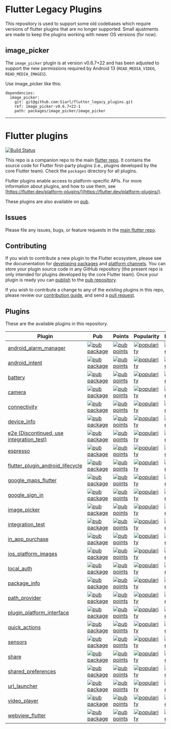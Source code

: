 # Flutter Legacy Plugins

This repository is used to support some old codebases which require versions of flutter plugins that are no longer supported. Small ajustments are made to keep the plugins working with newer OS versions (for now).

## image_picker

The `image_picker` plugin is at version v0.6.7+22 and has been adjusted to support the new permissions required by Android 13 (`READ_MEDIA_VIDEO`, `READ_MEDIA_IMAGES`). 

Use image_picker like this:
```
dependencies:
  image_picker:
    git: git@github.com:Siarl/flutter_legacy_plugins.git
    ref: image_picker-v0.6.7+22-1
    path: packages/image_picker/image_picker
```

---

# Flutter plugins

[![Build Status](https://api.cirrus-ci.com/github/flutter/plugins.svg)](https://cirrus-ci.com/github/flutter/plugins/master)

This repo is a companion repo to the main [flutter
repo](https://github.com/flutter/flutter). It contains the source code for
Flutter first-party plugins (i.e., plugins developed by the core Flutter team).
Check the `packages` directory for all plugins.

Flutter plugins enable access to platform-specific APIs. For more information
about plugins, and how to use them, see
[https://flutter.dev/platform-plugins/](https://flutter.dev/platform-plugins/).

These plugins are also available on
[pub](https://pub.dev/flutter/packages).

## Issues

Please file any issues, bugs, or feature requests in the [main flutter
repo](https://github.com/flutter/flutter/issues/new).

## Contributing

If you wish to contribute a new plugin to the Flutter ecosystem, please
see the documentation for [developing packages](https://flutter.dev/developing-packages/) and
[platform channels](https://flutter.dev/platform-channels/). You can store
your plugin source code in any GitHub repository (the present repo is only
intended for plugins developed by the core Flutter team). Once your plugin
is ready you can [publish](https://flutter.dev/developing-packages/#publish)
to the [pub repository](https://pub.dev/).

If you wish to contribute a change to any of the existing plugins in this repo,
please review our [contribution guide](https://github.com/flutter/plugins/blob/master/CONTRIBUTING.md),
and send a [pull request](https://github.com/flutter/plugins/pulls).

## Plugins
These are the available plugins in this repository.

| Plugin | Pub | Points | Popularity | Likes |
|--------|-----|--------|------------|-------|
| [android_alarm_manager](./packages/android_alarm_manager/) | [![pub package](https://img.shields.io/pub/v/android_alarm_manager.svg)](https://pub.dev/packages/android_alarm_manager) | [![pub points](https://badges.bar/android_alarm_manager/pub%20points)](https://pub.dev/packages/android_alarm_manager/score) |  [![popularity](https://badges.bar/android_alarm_manager/popularity)](https://pub.dev/packages/android_alarm_manager/score) | [![likes](https://badges.bar/android_alarm_manager/likes)](https://pub.dev/packages/android_alarm_manager/score) |
| [android_intent](./packages/android_intent/) | [![pub package](https://img.shields.io/pub/v/android_intent.svg)](https://pub.dev/packages/android_intent) | [![pub points](https://badges.bar/android_intent/pub%20points)](https://pub.dev/packages/android_intent/score) | [![popularity](https://badges.bar/android_intent/popularity)](https://pub.dev/packages/android_intent/score) | [![likes](https://badges.bar/android_intent/likes)](https://pub.dev/packages/android_intent/score) |
| [battery](./packages/battery/) | [![pub package](https://img.shields.io/pub/v/battery.svg)](https://pub.dev/packages/battery) | [![pub points](https://badges.bar/battery/pub%20points)](https://pub.dev/packages/battery/score) | [![popularity](https://badges.bar/battery/popularity)](https://pub.dev/packages/battery/score) | [![likes](https://badges.bar/battery/likes)](https://pub.dev/packages/battery/score) |
| [camera](./packages/camera/) | [![pub package](https://img.shields.io/pub/v/camera.svg)](https://pub.dev/packages/camera) | [![pub points](https://badges.bar/camera/pub%20points)](https://pub.dev/packages/camera/score) | [![popularity](https://badges.bar/camera/popularity)](https://pub.dev/packages/camera/score) | [![likes](https://badges.bar/camera/likes)](https://pub.dev/packages/camera/score) |
| [connectivity](./packages/connectivity/) | [![pub package](https://img.shields.io/pub/v/connectivity.svg)](https://pub.dev/packages/connectivity) | [![pub points](https://badges.bar/connectivity/pub%20points)](https://pub.dev/packages/connectivity/score) | [![popularity](https://badges.bar/connectivity/popularity)](https://pub.dev/packages/connectivity/score) | [![likes](https://badges.bar/connectivity/likes)](https://pub.dev/packages/connectivity/score) |
| [device_info](./packages/device_info/) | [![pub package](https://img.shields.io/pub/v/device_info.svg)](https://pub.dev/packages/device_info) | [![pub points](https://badges.bar/device_info/pub%20points)](https://pub.dev/packages/device_info/score) | [![popularity](https://badges.bar/device_info/popularity)](https://pub.dev/packages/device_info/score) | [![likes](https://badges.bar/device_info/likes)](https://pub.dev/packages/device_info/score) |
| [e2e (Discontinued, use integration_test)](./packages/e2e/) | [![pub package](https://img.shields.io/pub/v/e2e.svg)](https://pub.dev/packages/e2e) | [![pub points](https://badges.bar/e2e/pub%20points)](https://pub.dev/packages/e2e/score) | [![popularity](https://badges.bar/e2e/popularity)](https://pub.dev/packages/e2e/score) | [![likes](https://badges.bar/e2e/likes)](https://pub.dev/packages/e2e/score) |
| [espresso](./packages/espresso/) | [![pub package](https://img.shields.io/pub/v/espresso.svg)](https://pub.dev/packages/espresso) | [![pub points](https://badges.bar/espresso/pub%20points)](https://pub.dev/packages/espresso/score) | [![popularity](https://badges.bar/espresso/popularity)](https://pub.dev/packages/espresso/score) | [![likes](https://badges.bar/espresso/likes)](https://pub.dev/packages/espresso/score) |
| [flutter_plugin_android_lifecycle](./packages/flutter_plugin_android_lifecycle/) | [![pub package](https://img.shields.io/pub/v/flutter_plugin_android_lifecycle.svg)](https://pub.dev/packages/flutter_plugin_android_lifecycle) | [![pub points](https://badges.bar/flutter_plugin_android_lifecycle/pub%20points)](https://pub.dev/packages/flutter_plugin_android_lifecycle/score) | [![popularity](https://badges.bar/flutter_plugin_android_lifecycle/popularity)](https://pub.dev/packages/flutter_plugin_android_lifecycle/score) | [![likes](https://badges.bar/flutter_plugin_android_lifecycle/likes)](https://pub.dev/packages/flutter_plugin_android_lifecycle/score) |
| [google_maps_flutter](./packages/google_maps_flutter) | [![pub package](https://img.shields.io/pub/v/google_maps_flutter.svg)](https://pub.dev/packages/google_maps_flutter) | [![pub points](https://badges.bar/google_maps_flutter/pub%20points)](https://pub.dev/packages/google_maps_flutter/score) | [![popularity](https://badges.bar/google_maps_flutter/popularity)](https://pub.dev/packages/google_maps_flutter/score) | [![likes](https://badges.bar/google_maps_flutter/likes)](https://pub.dev/packages/google_maps_flutter/score) |
| [google_sign_in](./packages/google_sign_in/) | [![pub package](https://img.shields.io/pub/v/google_sign_in.svg)](https://pub.dev/packages/google_sign_in) | [![pub points](https://badges.bar/google_sign_in/pub%20points)](https://pub.dev/packages/google_sign_in/score) | [![popularity](https://badges.bar/google_sign_in/popularity)](https://pub.dev/packages/google_sign_in/score) | [![likes](https://badges.bar/google_sign_in/likes)](https://pub.dev/packages/google_sign_in/score) |
| [image_picker](./packages/image_picker/) | [![pub package](https://img.shields.io/pub/v/image_picker.svg)](https://pub.dev/packages/image_picker) | [![pub points](https://badges.bar/image_picker/pub%20points)](https://pub.dev/packages/image_picker/score) | [![popularity](https://badges.bar/image_picker/popularity)](https://pub.dev/packages/image_picker/score) | [![likes](https://badges.bar/image_picker/likes)](https://pub.dev/packages/image_picker/score) |
| [integration_test](./packages/integration_test/) | [![pub package](https://img.shields.io/pub/v/integration_test.svg)](https://pub.dev/packages/integration_test) | [![pub points](https://badges.bar/integration_test/pub%20points)](https://pub.dev/packages/integration_test/score) | [![popularity](https://badges.bar/integration_test/popularity)](https://pub.dev/packages/integration_test/score) | [![likes](https://badges.bar/integration_test/likes)](https://pub.dev/packages/integration_test/score) |
| [in_app_purchase](./packages/in_app_purchase/) | [![pub package](https://img.shields.io/pub/v/in_app_purchase.svg)](https://pub.dev/packages/in_app_purchase) | [![pub points](https://badges.bar/in_app_purchase/pub%20points)](https://pub.dev/packages/in_app_purchase/score) | [![popularity](https://badges.bar/in_app_purchase/popularity)](https://pub.dev/packages/in_app_purchase/score) | [![likes](https://badges.bar/in_app_purchase/likes)](https://pub.dev/packages/in_app_purchase/score) |
| [ios_platform_images](./packages/ios_platform_images/) | [![pub package](https://img.shields.io/pub/v/ios_platform_images.svg)](https://pub.dev/packages/ios_platform_images) | [![pub points](https://badges.bar/ios_platform_images/pub%20points)](https://pub.dev/packages/ios_platform_images/score) | [![popularity](https://badges.bar/ios_platform_images/popularity)](https://pub.dev/packages/ios_platform_images/score) | [![likes](https://badges.bar/ios_platform_images/likes)](https://pub.dev/packages/ios_platform_images/score) |
| [local_auth](./packages/local_auth/) | [![pub package](https://img.shields.io/pub/v/local_auth.svg)](https://pub.dev/packages/local_auth) | [![pub points](https://badges.bar/local_auth/pub%20points)](https://pub.dev/packages/local_auth/score) | [![popularity](https://badges.bar/local_auth/popularity)](https://pub.dev/packages/local_auth/score) | [![likes](https://badges.bar/local_auth/likes)](https://pub.dev/packages/local_auth/score) |
| [package_info](./packages/package_info/) | [![pub package](https://img.shields.io/pub/v/package_info.svg)](https://pub.dev/packages/package_info) | [![pub points](https://badges.bar/package_info/pub%20points)](https://pub.dev/packages/package_info/score) | [![popularity](https://badges.bar/package_info/popularity)](https://pub.dev/packages/package_info/score) | [![likes](https://badges.bar/package_info/likes)](https://pub.dev/packages/package_info/score) |
| [path_provider](./packages/path_provider/) | [![pub package](https://img.shields.io/pub/v/path_provider.svg)](https://pub.dev/packages/path_provider) | [![pub points](https://badges.bar/path_provider/pub%20points)](https://pub.dev/packages/path_provider/score) | [![popularity](https://badges.bar/path_provider/popularity)](https://pub.dev/packages/path_provider/score) | [![likes](https://badges.bar/path_provider/likes)](https://pub.dev/packages/path_provider/score) |
| [plugin_platform_interface](./packages/plugin_platform_interface/) | [![pub package](https://img.shields.io/pub/v/plugin_platform_interface.svg)](https://pub.dev/packages/plugin_platform_interface) | [![pub points](https://badges.bar/plugin_platform_interface/pub%20points)](https://pub.dev/packages/plugin_platform_interface/score) | [![popularity](https://badges.bar/plugin_platform_interface/popularity)](https://pub.dev/packages/plugin_platform_interface/score) | [![likes](https://badges.bar/plugin_platform_interface/likes)](https://pub.dev/packages/plugin_platform_interface/score) |
| [quick_actions](./packages/quick_actions/) | [![pub package](https://img.shields.io/pub/v/quick_actions.svg)](https://pub.dev/packages/quick_actions) | [![pub points](https://badges.bar/quick_actions/pub%20points)](https://pub.dev/packages/quick_actions/score) | [![popularity](https://badges.bar/quick_actions/popularity)](https://pub.dev/packages/quick_actions/score) | [![likes](https://badges.bar/quick_actions/likes)](https://pub.dev/packages/quick_actions/score) |
| [sensors](./packages/sensors/) | [![pub package](https://img.shields.io/pub/v/sensors.svg)](https://pub.dev/packages/sensors) | [![pub points](https://badges.bar/sensors/pub%20points)](https://pub.dev/packages/sensors/score) | [![popularity](https://badges.bar/sensors/popularity)](https://pub.dev/packages/sensors/score) | [![likes](https://badges.bar/sensors/likes)](https://pub.dev/packages/sensors/score) |
| [share](./packages/share/) | [![pub package](https://img.shields.io/pub/v/share.svg)](https://pub.dev/packages/share) | [![pub points](https://badges.bar/share/pub%20points)](https://pub.dev/packages/share/score) | [![popularity](https://badges.bar/share/popularity)](https://pub.dev/packages/share/score) | [![likes](https://badges.bar/share/likes)](https://pub.dev/packages/share/score) |
| [shared_preferences](./packages/shared_preferences/) | [![pub package](https://img.shields.io/pub/v/shared_preferences.svg)](https://pub.dev/packages/shared_preferences) | [![pub points](https://badges.bar/shared_preferences/pub%20points)](https://pub.dev/packages/shared_preferences/score) | [![popularity](https://badges.bar/shared_preferences/popularity)](https://pub.dev/packages/shared_preferences/score) | [![likes](https://badges.bar/shared_preferences/likes)](https://pub.dev/packages/shared_preferences/score) |
| [url_launcher](./packages/url_launcher/) | [![pub package](https://img.shields.io/pub/v/url_launcher.svg)](https://pub.dev/packages/url_launcher) | [![pub points](https://badges.bar/url_launcher/pub%20points)](https://pub.dev/packages/url_launcher/score) | [![popularity](https://badges.bar/url_launcher/popularity)](https://pub.dev/packages/url_launcher/score) | [![likes](https://badges.bar/url_launcher/likes)](https://pub.dev/packages/url_launcher/score) |
| [video_player](./packages/video_player/) | [![pub package](https://img.shields.io/pub/v/video_player.svg)](https://pub.dev/packages/video_player) | [![pub points](https://badges.bar/video_player/pub%20points)](https://pub.dev/packages/video_player/score) | [![popularity](https://badges.bar/video_player/popularity)](https://pub.dev/packages/video_player/score) | [![likes](https://badges.bar/video_player/likes)](https://pub.dev/packages/video_player/score) |
| [webview_flutter](./packages/webview_flutter/) | [![pub package](https://img.shields.io/pub/v/webview_flutter.svg)](https://pub.dev/packages/webview_flutter) | [![pub points](https://badges.bar/webview_flutter/pub%20points)](https://pub.dev/packages/webview_flutter/score) | [![popularity](https://badges.bar/webview_flutter/popularity)](https://pub.dev/packages/webview_flutter/score) | [![likes](https://badges.bar/webview_flutter/likes)](https://pub.dev/packages/webview_flutter/score) |
